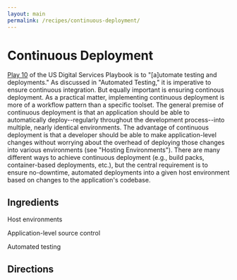 ```yaml
---
layout: main
permalink: /recipes/continuous-deployment/
---
```

# Continuous Deployment

[Play 10](https://playbook.cio.gov/#play10) of the US Digital Services Playbook is to "[a]utomate testing and deployments." As discussed in "Automated Testing," it is imperative to ensure continuous integration. But equally important is ensuring continous deployment.
As a practical matter, implementing continuous deployment is more of a workflow pattern than a specific toolset. The general premise of continuous deployment is that an application should be able to automatically deploy--regularly throughout the development process--into multiple, nearly identical environments. The advantage of continuous deployment is that a developer should be able to make application-level changes without worrying about the overhead of deploying those changes into various environments (see "Hosting Environments").
There are many different ways to achieve continuous deployment (e.g., build packs, container-based deployments, etc.), but the central requirement is to ensure no-downtime, automated deployments into a given host environment based on changes to the application's codebase.


> 

## Ingredients

  Host environments

  Application-level source control

  Automated testing


## Directions

  
